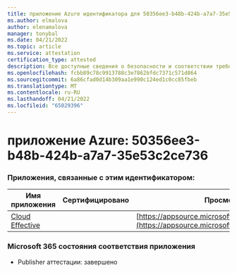 ```yaml
---
title: приложение Azure идентификатора для 50356ee3-b48b-424b-a7a7-35e53c2ce736
ms.author: elmalova
author: elenamalova
manager: tonybal
ms.date: 04/21/2022
ms.topic: article
ms.service: attestation
certification_type: attested
description: Все доступные сведения о безопасности и соответствии требованиям для 50356ee3-b48b-424b-a7a7-35e53c2ce736.
ms.openlocfilehash: fcbb89c78c9913788c3e7862bfdc7371c571d864
ms.sourcegitcommit: 6a86cfad0d14b309aa1e990c124ed1c0cc85fbeb
ms.translationtype: MT
ms.contentlocale: ru-RU
ms.lasthandoff: 04/21/2022
ms.locfileid: "65029396"
---
```

# <a name="azure-app-id-50356ee3-b48b-424b-a7a7-35e53c2ce736"></a>приложение Azure: 50356ee3-b48b-424b-a7a7-35e53c2ce736


### <a name="apps-associated-with-this-id"></a>Приложения, связанные с этим идентификатором:
| **Имя приложения** | **Сертифицировано** | **Просмотр в AppSource** |
|--------------|---------------|-----------------------|
| [Cloud Effective](../forward/WA200002408.md) |  | [https://appsource.microsoft.com/product/office/WA200002408](https://appsource.microsoft.com/product/office/WA200002408) |

### <a name="microsoft-365-app-compliance-status"></a>Microsoft 365 состояния соответствия приложения
- Publisher аттестации: завершено
